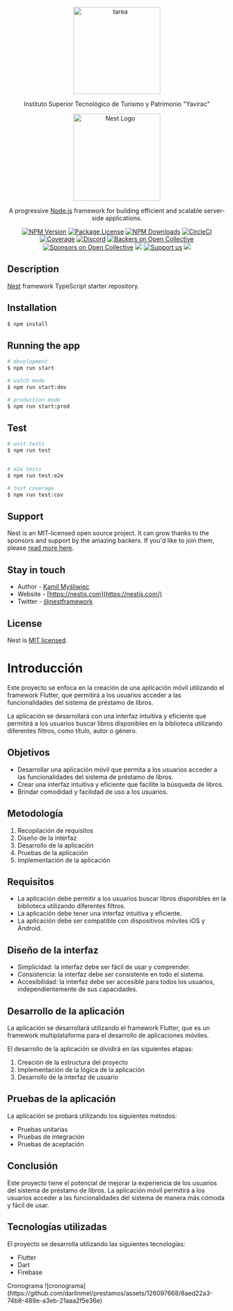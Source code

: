 <p align="center">
  <a href="https://eva.yavirac.edu.ec/" target="blank"><img src="https://yavirac.edu.ec/img/Logo%20Yavirac.png" width="200" alt="tarea" /></a>
</p>

[circleci-image]: https://th.bing.com/th/id/OIP.2l8m65UEPCUNqZNd-Vqn_QHaHa?pid=ImgDet&rs=1
[circleci-url]: https://circleci.com/gh/nestjs/nest

  <p align="center">Instituto Superior Tecnológico de Turismo y Patrimonio "Yavirac"</p>
    <p align="center">
<p align="center">
  <a href="http://nestjs.com/" target="blank"><img src="https://nestjs.com/img/logo-small.svg" width="200" alt="Nest Logo" /></a>
</p>

[circleci-image]: https://img.shields.io/circleci/build/github/nestjs/nest/master?token=abc123def456
[circleci-url]: https://circleci.com/gh/nestjs/nest

  <p align="center">A progressive <a href="http://nodejs.org" target="_blank">Node.js</a> framework for building efficient and scalable server-side applications.</p>
    <p align="center">
<a href="https://www.npmjs.com/~nestjscore" target="_blank"><img src="https://img.shields.io/npm/v/@nestjs/core.svg" alt="NPM Version" /></a>
<a href="https://www.npmjs.com/~nestjscore" target="_blank"><img src="https://img.shields.io/npm/l/@nestjs/core.svg" alt="Package License" /></a>
<a href="https://www.npmjs.com/~nestjscore" target="_blank"><img src="https://img.shields.io/npm/dm/@nestjs/common.svg" alt="NPM Downloads" /></a>
<a href="https://circleci.com/gh/nestjs/nest" target="_blank"><img src="https://img.shields.io/circleci/build/github/nestjs/nest/master" alt="CircleCI" /></a>
<a href="https://coveralls.io/github/nestjs/nest?branch=master" target="_blank"><img src="https://coveralls.io/repos/github/nestjs/nest/badge.svg?branch=master#9" alt="Coverage" /></a>
<a href="https://discord.gg/G7Qnnhy" target="_blank"><img src="https://img.shields.io/badge/discord-online-brightgreen.svg" alt="Discord"/></a>
<a href="https://opencollective.com/nest#backer" target="_blank"><img src="https://opencollective.com/nest/backers/badge.svg" alt="Backers on Open Collective" /></a>
<a href="https://opencollective.com/nest#sponsor" target="_blank"><img src="https://opencollective.com/nest/sponsors/badge.svg" alt="Sponsors on Open Collective" /></a>
  <a href="https://paypal.me/kamilmysliwiec" target="_blank"><img src="https://img.shields.io/badge/Donate-PayPal-ff3f59.svg"/></a>
    <a href="https://opencollective.com/nest#sponsor"  target="_blank"><img src="https://img.shields.io/badge/Support%20us-Open%20Collective-41B883.svg" alt="Support us"></a>
  <a href="https://twitter.com/nestframework" target="_blank"><img src="https://img.shields.io/twitter/follow/nestframework.svg?style=social&label=Follow"></a>
</p>
  <!--[![Backers on Open Collective](https://opencollective.com/nest/backers/badge.svg)](https://opencollective.com/nest#backer)
  [![Sponsors on Open Collective](https://opencollective.com/nest/sponsors/badge.svg)](https://opencollective.com/nest#sponsor)-->

## Description

[Nest](https://github.com/nestjs/nest) framework TypeScript starter repository.

## Installation

```bash
$ npm install
```

## Running the app

```bash
# development
$ npm run start

# watch mode
$ npm run start:dev

# production mode
$ npm run start:prod
```

## Test

```bash
# unit tests
$ npm run test


# e2e tests
$ npm run test:e2e

# test coverage
$ npm run test:cov
```

## Support

Nest is an MIT-licensed open source project. It can grow thanks to the sponsors and support by the amazing backers. If you'd like to join them, please [read more here](https://docs.nestjs.com/support).

## Stay in touch

- Author - [Kamil Myśliwiec](https://kamilmysliwiec.com)
- Website - [https://nestjs.com](https://nestjs.com/)
- Twitter - [@nestframework](https://twitter.com/nestframework)

## License

Nest is [MIT licensed](LICENSE).

<title>Desarrollo de una aplicación móvil para el sistema de préstamo de libros</title>
</head>
<body>

<h1>Introducción</h1>

<p>Este proyecto se enfoca en la creación de una aplicación móvil utilizando el framework Flutter, que permitirá a los usuarios acceder a las funcionalidades del sistema de préstamo de libros.</p>

<p>La aplicación se desarrollará con una interfaz intuitiva y eficiente que permitirá a los usuarios buscar libros disponibles en la biblioteca utilizando diferentes filtros, como título, autor o género.</p>

<h2>Objetivos</h2>

<ul>
  <li>Desarrollar una aplicación móvil que permita a los usuarios acceder a las funcionalidades del sistema de préstamo de libros.</li>
  <li>Crear una interfaz intuitiva y eficiente que facilite la búsqueda de libros.</li>
  <li>Brindar comodidad y facilidad de uso a los usuarios.</li>
</ul>

<h2>Metodología</h2>

<ol>
  <li>Recopilación de requisitos</li>
  <li>Diseño de la interfaz</li>
  <li>Desarrollo de la aplicación</li>
  <li>Pruebas de la aplicación</li>
  <li>Implementación de la aplicación</li>
</ol>

<h2>Requisitos</h2>

<ul>
  <li>La aplicación debe permitir a los usuarios buscar libros disponibles en la biblioteca utilizando diferentes filtros.</li>
  <li>La aplicación debe tener una interfaz intuitiva y eficiente.</li>
  <li>La aplicación debe ser compatible con dispositivos móviles iOS y Android.</li>
</ul>

<h2>Diseño de la interfaz</h2>

<ul>
  <li>Simplicidad: la interfaz debe ser fácil de usar y comprender.</li>
  <li>Consistencia: la interfaz debe ser consistente en todo el sistema.</li>
  <li>Accesibilidad: la interfaz debe ser accesible para todos los usuarios, independientemente de sus capacidades.</li>
</ul>

<h2>Desarrollo de la aplicación</h2>

<p>La aplicación se desarrollará utilizando el framework Flutter, que es un framework multiplataforma para el desarrollo de aplicaciones móviles.</p>

<p>El desarrollo de la aplicación se dividirá en las siguientes etapas:</p>

<ol>
  <li>Creación de la estructura del proyecto</li>
  <li>Implementación de la lógica de la aplicación</li>
  <li>Desarrollo de la interfaz de usuario</li>
</ol>

<h2>Pruebas de la aplicación</h2>

<p>La aplicación se probará utilizando los siguientes métodos:</p>

<ul>
  <li>Pruebas unitarias</li>
  <li>Pruebas de integración</li>
  <li>Pruebas de aceptación</li>
</ul>

<h2>Conclusión</h2>

<p>Este proyecto tiene el potencial de mejorar la experiencia de los usuarios del sistema de préstamo de libros. La aplicación móvil permitirá a los usuarios acceder a las funcionalidades del sistema de manera más cómoda y fácil de usar.</p>

<h2>Tecnologías utilizadas</h2>

<p>El proyecto se desarrolla utilizando las siguientes tecnologías:</p>

<ul>
  <li>Flutter</li>
  <li>Dart</li>
  <li>Firebase</li>
</ul>
Cronograma
![cronograma](https://github.com/darlinmel/prestamos/assets/126097668/8aed22a3-74b8-489e-a3eb-21aaa2f5e36e)


